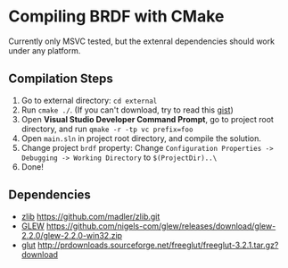 # Compiling BRDF with CMake

Currently only MSVC tested, but the extenral dependencies should work under any platform.

## Compilation Steps
1. Go to external directory: `cd external`
2. Run `cmake ./`. (If you can't download, try to read this [gist](https://gist.github.com/VicentChen/c1140872492d7134c511208179cda133#how-to-resolve-cmake-download-issues))
3. Open **Visual Studio Developer Command Prompt**, go to project root directory, and run `qmake -r -tp vc prefix=foo`
4. Open `main.sln` in project root directory, and compile the solution.
5. Change project `brdf` property: Change `Configuration Properties -> Debugging -> Working Directory` to `$(ProjectDir)..\`
6. Done!

## Dependencies
 - [zlib](https://github.com/madler/zlib.git) https://github.com/madler/zlib.git
 - [GLEW](https://github.com/nigels-com/glew/releases/download/glew-2.2.0/glew-2.2.0-win32.zip) https://github.com/nigels-com/glew/releases/download/glew-2.2.0/glew-2.2.0-win32.zip
 - [glut](http://prdownloads.sourceforge.net/freeglut/freeglut-3.2.1.tar.gz?download) http://prdownloads.sourceforge.net/freeglut/freeglut-3.2.1.tar.gz?download
